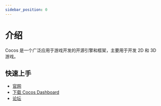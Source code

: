 ```yaml
---
sidebar_position: 0
---
```


# 介绍

Cocos 是一个广泛应用于游戏开发的开源引擎和框架，主要用于开发 2D 和 3D 游戏。

## 快速上手

- [官网](https://www.cocos.com/)
- [下载 Cocos Dashboard](https://www.cocos.com/creator-download)
- [论坛](https://forum.cocos.org/)
